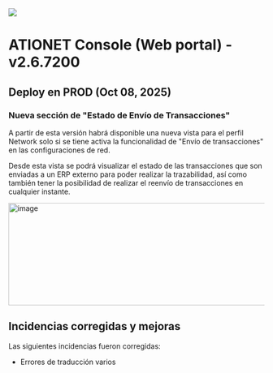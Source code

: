 <img src="https://github.com/Ationet/ationetdocs/raw/master/Content/Images/ATIOnetLogo_250x70.png" />
</p>

# ATIONET Console (Web portal) - v2.6.7200

## Deploy en PROD (Oct 08, 2025)

### Nueva sección de **"Estado de Envío de Transacciones"**
A partir de esta versión habrá disponible una nueva vista para el perfil Network solo si se tiene activa la funcionalidad de "Envío de transacciones" en las configuraciones de red.

Desde esta vista se podrá visualizar el estado de las transacciones que son enviadas a un ERP externo para poder realizar la trazabilidad, así como también tener la posibilidad de realizar el reenvío de transacciones en cualquier instante.

<img width="877" height="202" alt="image" src="https://github.com/user-attachments/assets/3736a730-6128-46a1-b3c9-0c0738522112" />


## Incidencias corregidas y mejoras  
Las siguientes incidencias fueron corregidas:  
- Errores de traducción varios
